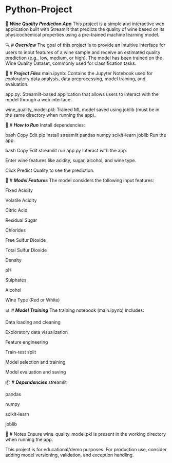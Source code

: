 # Python-Project

🍷 ***Wine Quality Prediction App***
This project is a simple and interactive web application built with Streamlit that predicts the quality of wine based on its physicochemical properties using a pre-trained machine learning model.

🔍 # ***Overview***
The goal of this project is to provide an intuitive interface for users to input features of a wine sample and receive an estimated quality prediction (e.g., low, medium, or high). The model has been trained on the Wine Quality Dataset, commonly used for classification tasks.

📁 # ***Project Files***
main.ipynb: Contains the Jupyter Notebook used for exploratory data analysis, data preprocessing, model training, and evaluation.

app.py: Streamlit-based application that allows users to interact with the model through a web interface.

wine_quality_model.pkl: Trained ML model saved using joblib (must be in the same directory when running the app).

🚀 # ***How to Run***
Install dependencies:

bash
Copy
Edit
pip install streamlit pandas numpy scikit-learn joblib
Run the app:

bash
Copy
Edit
streamlit run app.py
Interact with the app:

Enter wine features like acidity, sugar, alcohol, and wine type.

Click Predict Quality to see the prediction.

🧠 # ***Model Features***
The model considers the following input features:

Fixed Acidity

Volatile Acidity

Citric Acid

Residual Sugar

Chlorides

Free Sulfur Dioxide

Total Sulfur Dioxide

Density

pH

Sulphates

Alcohol

Wine Type (Red or White)

📊 # ***Model Training***
The training notebook (main.ipynb) includes:

Data loading and cleaning

Exploratory data visualization

Feature engineering

Train-test split

Model selection and training

Model evaluation and saving

📦 # ***Dependencies***
streamlit

pandas

numpy

scikit-learn

joblib

📌 # Notes
Ensure wine_quality_model.pkl is present in the working directory when running the app.

This project is for educational/demo purposes. For production use, consider adding model versioning, validation, and exception handling.
